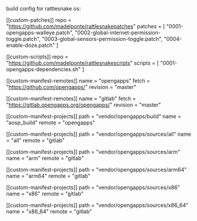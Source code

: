 build config for rattlesnake os:

[[custom-patches]]
  repo = "https://github.com/madelponte/rattlesnakepatches"
  patches = [
  "0001-opengapps-walleye.patch",
  "0002-global-internet-permission-toggle.patch",
  "0003-global-sensors-permission-toggle.patch",
  "0004-enable-doze.patch"
]

[[custom-scripts]]
  repo = "https://github.com/madelponte/rattlesnakescripts"
  scripts = [ "0001-opengapps-dependencies.sh" ]

[[custom-manifest-remotes]]
  name = "opengapps"
  fetch = "https://github.com/opengapps/"
  revision = "master"

[[custom-manifest-remotes]]
  name = "gitlab"
  fetch = "https://gitlab.opengapps.org/opengapps/"
  revision = "master"

[[custom-manifest-projects]]
  path = "vendor/opengapps/build"
  name = "aosp_build"
  remote = "opengapps"

[[custom-manifest-projects]]
  path = "vendor/opengapps/sources/all"
  name = "all"
  remote = "gitlab"

[[custom-manifest-projects]]
  path = "vendor/opengapps/sources/arm"
  name = "arm"
  remote = "gitlab"

[[custom-manifest-projects]]
  path = "vendor/opengapps/sources/arm64"
  name = "arm64"
  remote = "gitlab"

[[custom-manifest-projects]]
  path = "vendor/opengapps/sources/x86"
  name = "x86"
  remote = "gitlab"

[[custom-manifest-projects]]
  path = "vendor/opengapps/sources/x86_64"
  name = "x86_64"
  remote = "gitlab"


